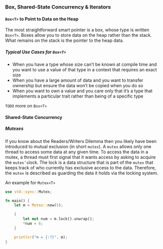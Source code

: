 ### Box, Shared-State Concurrency & Iterators

#### `Box<T>` to Point to Data on the Heap
The most straightforward smart pointer is a box, whose type is written `Box<T>`. Boxes allow you to store data on the heap rather than the stack. What remains on the stack is the pointer to the heap data.

##### Typical Use Cases for `Box<T>`
- When you have a type whose size can’t be known at compile time and you want to use a value of that type in a context that requires an exact size
- When you have a large amount of data and you want to transfer ownership but ensure the data won’t be copied when you do so
- When you want to own a value and you care only that it’s a type that implements a particular trait rather than being of a specific type

`TODO` more on `Box<T>`

#### Shared-State Concurrency
##### Mutexes
If you know about the Readers/Writers Dilemma then you likely have been introduced to mutual exclusion (in short `mutex`). A  `mutex` allows only one thread to access some data at any given time. To access the data in a mutex, a thread must first signal that it wants access by asking to acquire the `mutex’s`lock. The lock is a data structure that is part of the `mutex` that keeps track of who currently has exclusive access to the data. Therefore, the `mutex` is described as guarding the data it holds via the locking system.

An example for `Mutex<T>`
```rust
use std::sync::Mutex;

fn main() {
    let m = Mutex::new(5);

    {
        let mut num = m.lock().unwrap();
        *num = 6;
    }

    println!("m = {:?}", m);
}
```